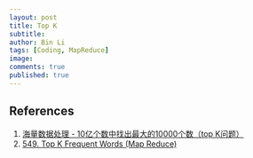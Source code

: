 ```yaml
---
layout: post
title: Top K
subtitle: 
author: Bin Li
tags: [Coding, MapReduce]
image: 
comments: true
published: true
---
```




## References
1. [海量数据处理 - 10亿个数中找出最大的10000个数（top K问题）](https://blog.csdn.net/zyq522376829/article/details/47686867)
2. [549. Top K Frequent Words (Map Reduce)](https://www.lintcode.com/problem/top-k-frequent-words-map-reduce/)